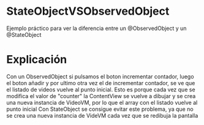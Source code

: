 # StateObjectVSObservedObject
Ejemplo práctico para ver la diferencia entre un @ObservedObject y un @StateObject

# Explicación
Con un ObservedObject si pulsamos el boton incrementar contador, luego el boton añadir y por ultimo otra vez el de incrementar contador, se ve que el listado de videos vuelve al punto inicial. Esto es porque cada vez que se modifica el valor de "counter" la ContentView se vuelve a dibujar y se crea una nueva instancia de VideoVM, por lo que el array con el listado vuelve al punto inicial
Con StateObject se consigue evitar este problema, ya que no se crea una nueva instancia de VideVM cada vez que se redibuja la pantalla
